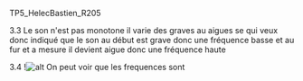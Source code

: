 TP5_HelecBastien_R205

3.3 Le son n'est pas monotone il varie des graves au aigues se qui veux donc indiqué que le son au début est grave donc une fréquence basse et au fur et a mesure il devient aigue donc une fréquence haute


3.4 
!![alt](3.4.jpg)
On peut voir que les frequences sont 